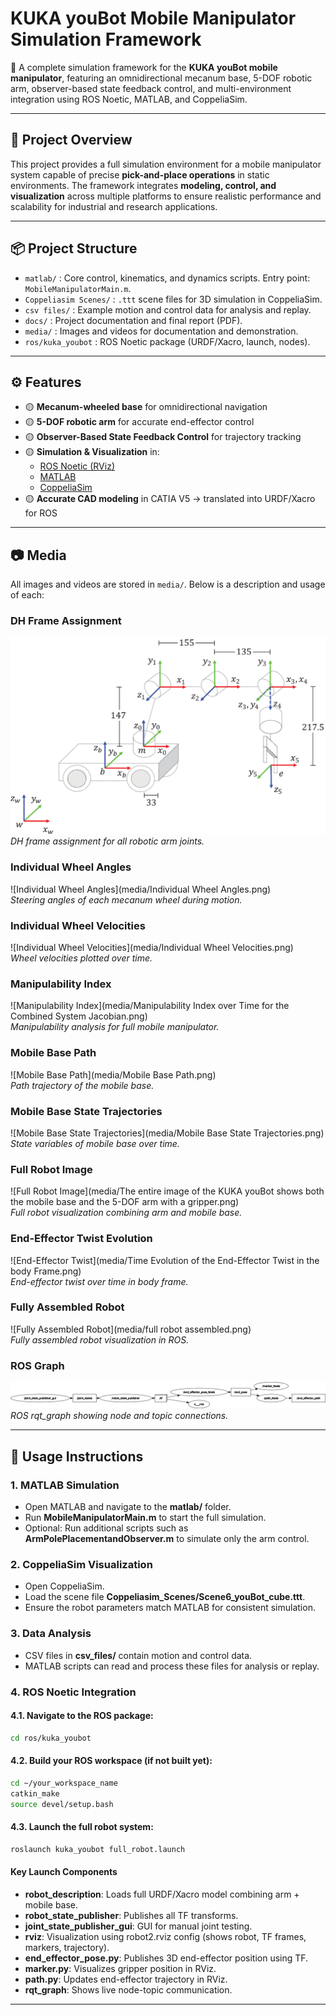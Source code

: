 # KUKA youBot Mobile Manipulator Simulation Framework

🚀 A complete simulation framework for the **KUKA youBot mobile manipulator**, featuring an omnidirectional mecanum base, 5-DOF robotic arm, observer-based state feedback control, and multi-environment integration using ROS Noetic, MATLAB, and CoppeliaSim.

---

## 📌 Project Overview

This project provides a full simulation environment for a mobile manipulator system capable of precise **pick-and-place operations** in static environments. The framework integrates **modeling, control, and visualization** across multiple platforms to ensure realistic performance and scalability for industrial and research applications.

---

## 📦 Project Structure

- `matlab/` : Core control, kinematics, and dynamics scripts. Entry point: `MobileManipulatorMain.m`.
- `Coppeliasim Scenes/` : `.ttt` scene files for 3D simulation in CoppeliaSim.
- `csv files/` : Example motion and control data for analysis and replay.
- `docs/` : Project documentation and final report (PDF).
- `media/` : Images and videos for documentation and demonstration.
- `ros/kuka_youbot` : ROS Noetic package (URDF/Xacro, launch, nodes).

---

## ⚙️ Features

- 🟡 **Mecanum-wheeled base** for omnidirectional navigation
- 🟡 **5-DOF robotic arm** for accurate end-effector control
- 🟡 **Observer-Based State Feedback Control** for trajectory tracking
- 🟡 **Simulation & Visualization** in:
  - [ROS Noetic (RViz)](http://wiki.ros.org/noetic)
  - [MATLAB](https://www.mathworks.com/products/matlab.html)
  - [CoppeliaSim](https://www.coppeliarobotics.com/)
- 🟡 **Accurate CAD modeling** in CATIA V5 → translated into URDF/Xacro for ROS

---

## 📷 Media

All images and videos are stored in `media/`. Below is a description and usage of each:

### DH Frame Assignment

![DH Frame Assignment](media/Denavit_Hartenberg_Coordinate.png)  
_DH frame assignment for all robotic arm joints._

### Individual Wheel Angles

![Individual Wheel Angles](media/Individual Wheel Angles.png)  
_Steering angles of each mecanum wheel during motion._

### Individual Wheel Velocities

![Individual Wheel Velocities](media/Individual Wheel Velocities.png)  
_Wheel velocities plotted over time._

### Manipulability Index

![Manipulability Index](media/Manipulability Index over Time for the Combined System Jacobian.png)  
_Manipulability analysis for full mobile manipulator._

### Mobile Base Path

![Mobile Base Path](media/Mobile Base Path.png)  
_Path trajectory of the mobile base._

### Mobile Base State Trajectories

![Mobile Base State Trajectories](media/Mobile Base State Trajectories.png)  
_State variables of mobile base over time._

### Full Robot Image

![Full Robot Image](media/The entire image of the KUKA youBot shows both the mobile base and the 5-DOF arm with a gripper.png)  
_Full robot visualization combining arm and mobile base._

### End-Effector Twist Evolution

![End-Effector Twist](media/Time Evolution of the End-Effector Twist in the body Frame.png)  
_End-effector twist over time in body frame._

### Fully Assembled Robot

![Fully Assembled Robot](media/full robot assembled.png)  
_Fully assembled robot visualization in ROS._

### ROS Graph

![ROS Graph](media/rosgraph.png)  
_ROS rqt_graph showing node and topic connections._

---

## 🚦 Usage Instructions

### 1. MATLAB Simulation

- Open MATLAB and navigate to the **matlab/** folder.
- Run **MobileManipulatorMain.m** to start the full simulation.
- Optional: Run additional scripts such as **ArmPolePlacementandObserver.m** to simulate only the arm control.

### 2. CoppeliaSim Visualization

- Open CoppeliaSim.
- Load the scene file **Coppeliasim_Scenes/Scene6_youBot_cube.ttt**.
- Ensure the robot parameters match MATLAB for consistent simulation.

### 3. Data Analysis

- CSV files in **csv_files/** contain motion and control data.
- MATLAB scripts can read and process these files for analysis or replay.

### 4. ROS Noetic Integration

#### 4.1. Navigate to the ROS package:

```bash
cd ros/kuka_youbot
```

#### 4.2. Build your ROS workspace (if not built yet):

```bash
cd ~/your_workspace_name
catkin_make
source devel/setup.bash
```

#### 4.3. Launch the full robot system:

```bash
roslaunch kuka_youbot full_robot.launch
```

#### Key Launch Components

- **robot_description**: Loads full URDF/Xacro model combining arm + mobile base.
- **robot_state_publisher**: Publishes all TF transforms.
- **joint_state_publisher_gui**: GUI for manual joint testing.
- **rviz**: Visualization using robot2.rviz config (shows robot, TF frames, markers, trajectory).
- **end_effector_pose.py**: Publishes 3D end-effector position using TF.
- **marker.py**: Visualizes gripper position in RViz.
- **path.py**: Updates end-effector trajectory in RViz.
- **rqt_graph**: Shows live node-topic communication.

---
